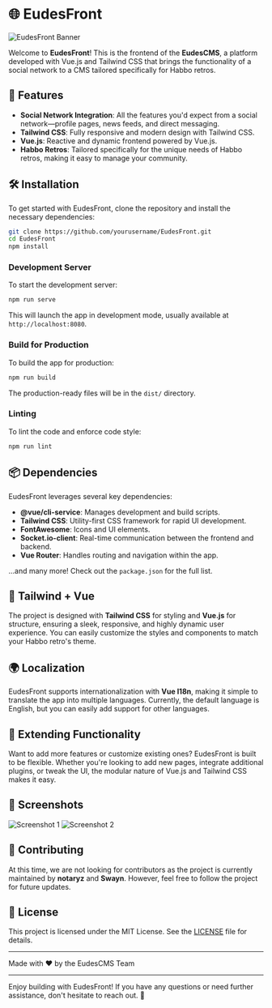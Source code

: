 
# 🌐 EudesFront

![EudesFront Banner](https://via.placeholder.com/800x200.png?text=EudesFront+-+Habbo+Retros+CMS)

Welcome to **EudesFront**! This is the frontend of the **EudesCMS**, a platform developed with Vue.js and Tailwind CSS that brings the functionality of a social network to a CMS tailored specifically for Habbo retros.

## 🚀 Features

- **Social Network Integration**: All the features you'd expect from a social network—profile pages, news feeds, and direct messaging.
- **Tailwind CSS**: Fully responsive and modern design with Tailwind CSS.
- **Vue.js**: Reactive and dynamic frontend powered by Vue.js.
- **Habbo Retros**: Tailored specifically for the unique needs of Habbo retros, making it easy to manage your community.

## 🛠️ Installation

To get started with EudesFront, clone the repository and install the necessary dependencies:

```bash
git clone https://github.com/yourusername/EudesFront.git
cd EudesFront
npm install
```

### Development Server

To start the development server:

```bash
npm run serve
```

This will launch the app in development mode, usually available at `http://localhost:8080`.

### Build for Production

To build the app for production:

```bash
npm run build
```

The production-ready files will be in the `dist/` directory.

### Linting

To lint the code and enforce code style:

```bash
npm run lint
```

## 📦 Dependencies

EudesFront leverages several key dependencies:

- **@vue/cli-service**: Manages development and build scripts.
- **Tailwind CSS**: Utility-first CSS framework for rapid UI development.
- **FontAwesome**: Icons and UI elements.
- **Socket.io-client**: Real-time communication between the frontend and backend.
- **Vue Router**: Handles routing and navigation within the app.

…and many more! Check out the `package.json` for the full list.

## 🎨 Tailwind + Vue

The project is designed with **Tailwind CSS** for styling and **Vue.js** for structure, ensuring a sleek, responsive, and highly dynamic user experience. You can easily customize the styles and components to match your Habbo retro's theme.

## 🌍 Localization

EudesFront supports internationalization with **Vue I18n**, making it simple to translate the app into multiple languages. Currently, the default language is English, but you can easily add support for other languages.

## 🧩 Extending Functionality

Want to add more features or customize existing ones? EudesFront is built to be flexible. Whether you're looking to add new pages, integrate additional plugins, or tweak the UI, the modular nature of Vue.js and Tailwind CSS makes it easy.

## 📸 Screenshots

![Screenshot 1](https://via.placeholder.com/400x200.png?text=Dashboard)
![Screenshot 2](https://via.placeholder.com/400x200.png?text=Profile+Page)

## 🤝 Contributing

At this time, we are not looking for contributors as the project is currently maintained by **notaryz** and **Swayn**. However, feel free to follow the project for future updates.

## 📄 License

This project is licensed under the MIT License. See the [LICENSE](LICENSE) file for details.

---

Made with ❤️ by the EudesCMS Team

---

Enjoy building with EudesFront! If you have any questions or need further assistance, don't hesitate to reach out. 🌟
